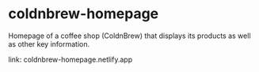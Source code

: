 # coldnbrew-homepage
 Homepage of a coffee shop (ColdnBrew) that displays its products as well as other key information.

link: coldnbrew-homepage.netlify.app
